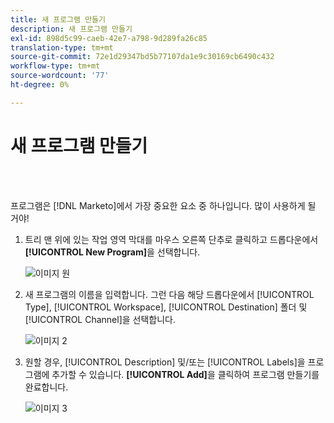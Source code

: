 ```yaml
---
title: 새 프로그램 만들기
description: 새 프로그램 만들기
exl-id: 898d5c99-caeb-42e7-a798-9d289fa26c85
translation-type: tm+mt
source-git-commit: 72e1d29347bd5b77107da1e9c30169cb6490c432
workflow-type: tm+mt
source-wordcount: '77'
ht-degree: 0%

---
```


# 새 프로그램 만들기

<br> 

프로그램은 [!DNL Marketo]에서 가장 중요한 요소 중 하나입니다. 많이 사용하게 될 거야!

1. 트리 맨 위에 있는 작업 영역 막대를 마우스 오른쪽 단추로 클릭하고 드롭다운에서 **[!UICONTROL New Program]**&#x200B;을 선택합니다.

   ![이미지 원](/help/sky/assets/programs/create-a-new-program/create-a-new-program-1.png)

1. 새 프로그램의 이름을 입력합니다. 그런 다음 해당 드롭다운에서 [!UICONTROL Type], [!UICONTROL Workspace], [!UICONTROL Destination] 폴더 및 [!UICONTROL Channel]을 선택합니다.

   ![이미지 2](/help/sky/assets/programs/create-a-new-program/create-a-new-program-2.png)

1. 원할 경우, [!UICONTROL Description] 및/또는 [!UICONTROL Labels]을 프로그램에 추가할 수 있습니다. **[!UICONTROL Add]**&#x200B;을 클릭하여 프로그램 만들기를 완료합니다.

   ![이미지 3](/help/sky/assets/programs/create-a-new-program/create-a-new-program-3.png)
